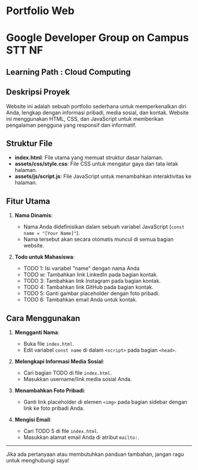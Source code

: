 # Portfolio Web

# Google Developer Group on Campus STT NF
## Learning Path : Cloud Computing

## Deskripsi Proyek
Website ini adalah sebuah portfolio sederhana untuk memperkenalkan diri Anda, lengkap dengan informasi pribadi, media sosial, dan kontak. Website ini menggunakan HTML, CSS, dan JavaScript untuk memberikan pengalaman pengguna yang responsif dan informatif.

## Struktur File
- **index.html**: File utama yang memuat struktur dasar halaman.
- **assets/css/style.css**: File CSS untuk mengatur gaya dan tata letak halaman.
- **assets/js/script.js**: File JavaScript untuk menambahkan interaktivitas ke halaman.

## Fitur Utama
1. **Nama Dinamis**:
   - Nama Anda didefinisikan dalam sebuah variabel JavaScript (`const name = "[Your Name]"`).
   - Nama tersebut akan secara otomatis muncul di semua bagian website.

2. **Todo untuk Mahasiswa**:
   - TODO 1: Isi variabel "name" dengan nama Anda  
   - TODO w: Tambahkan link LinkedIn pada bagian kontak.
   - TODO 3: Tambahkan link Instagram pada bagian kontak.
   - TODO 4: Tambahkan link GitHub pada bagian kontak.
   - TODO 5: Ganti gambar placeholder dengan foto pribadi.
   - TODO 6: Tambahkan email Anda untuk kontak.

## Cara Menggunakan
1. **Mengganti Nama**:
   - Buka file `index.html`.
   - Edit variabel `const name` di dalam `<script>` pada bagian `<head>`.

2. **Melengkapi Informasi Media Sosial**:
   - Cari bagian TODO di file `index.html`.
   - Masukkan username/link media sosial Anda.

3. **Menambahkan Foto Pribadi**:
   - Ganti link placeholder di elemen `<img>` pada bagian sidebar dengan link ke foto pribadi Anda.

4. **Mengisi Email**:
   - Cari TODO 5 di file `index.html`.
   - Masukkan alamat email Anda di atribut `mailto:`.


---
Jika ada pertanyaan atau membutuhkan panduan tambahan, jangan ragu untuk menghubungi saya!

